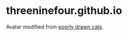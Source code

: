 # threeninefour.github.io

Avatar modified from [poorly drawn cats](https://www.poorlycatdraw.com).
